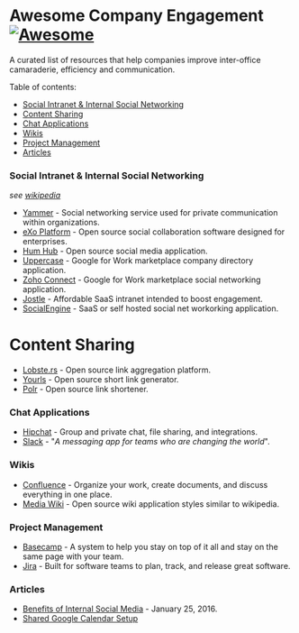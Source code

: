 # Awesome Company Engagement [![Awesome](https://cdn.rawgit.com/sindresorhus/awesome/d7305f38d29fed78fa85652e3a63e154dd8e8829/media/badge.svg)](https://github.com/sindresorhus/awesome)

A curated list of resources that help companies improve inter-office camaraderie, efficiency and communication.

Table of contents:

* [Social Intranet & Internal Social Networking](#social-intranet-internal-social-networking)
* [Content Sharing](#content-sharing)
* [Chat Applications](#chat-applications)
* [Wikis](#wikis)
* [Project Management](#project-management)
* [Articles](#articles)

### Social Intranet & Internal Social Networking

*see [wikipedia](https://en.wikipedia.org/wiki/Internal_communications#Social_Media)*

* [Yammer](https://www.yammer.com/owneriq.com/) - Social networking service used for private communication within organizations.
* [eXo Platform](https://www.exoplatform.com/) - Open source social collaboration software designed for enterprises.
* [Hum Hub](https://www.humhub.org/en) - Open source social media application.
* [Uppercase](https://apps.google.com/marketplace/app/mffgeijiafphbcpoblabidficbilhdpb) - Google for Work marketplace company directory application.
* [Zoho Connect](https://apps.google.com/marketplace/u/2/app/jeliigceboppkkpocenhbmfphjmkkmdn) - Google for Work marketplace social networking application.
* [Jostle](https://www.jostle.me/) - Affordable SaaS intranet intended to boost engagement.
* [SocialEngine](http://www.socialengine.com/) - SaaS or self hosted social net workorking application.

# Content Sharing 

* [Lobste.rs](https://github.com/jcs/lobsters) - Open source link aggregation platform.
* [Yourls](https://yourls.org/) - Open source short link generator.
* [Polr](https://github.com/cydrobolt/polr) - Open source link shortener.

### Chat Applications

* [Hipchat](https://hipchat.com/) - Group and private chat, file sharing, and integrations.
* [Slack](https://slack.com/) - "_A messaging app for teams who are changing the world_".

### Wikis

* [Confluence](https://www.atlassian.com/software/confluence) - Organize your work, create documents, and discuss everything in one place.
* [Media Wiki](https://www.mediawiki.org/wiki/MediaWiki) - Open source wiki application styles similar to wikipedia.

### Project Management

* [Basecamp](https://basecamp.com/) -  A system to help you stay on top of it all and stay on the same page with your team.
* [Jira](https://www.atlassian.com/software/jira) - Built for software teams to plan, track, and release great software.

### Articles  

* [Benefits of Internal Social Media](http://www.apcoworldwide.com/blog/detail/apcoforum/2016/01/25/the-benefits-of-internal-social-media-engaged-employees) - January 25, 2016.
* [Shared Google Calendar Setup](https://support.google.com/a/answer/1626902?hl=en)


